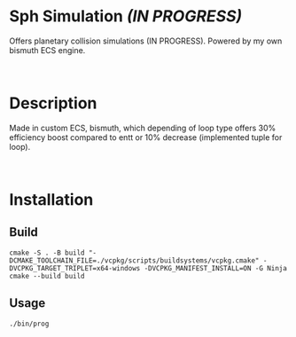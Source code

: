# **Sph Simulation** ***(IN PROGRESS)***
Offers planetary collision simulations (IN PROGRESS). Powered by my own bismuth ECS engine. 

&nbsp;
# **Description**
Made in custom ECS, bismuth, which depending of loop type offers 30% efficiency boost compared to entt or 10% decrease (implemented tuple for loop).

&nbsp;
# **Installation**

## **Build**
```
cmake -S . -B build "-DCMAKE_TOOLCHAIN_FILE=./vcpkg/scripts/buildsystems/vcpkg.cmake" -DVCPKG_TARGET_TRIPLET=x64-windows -DVCPKG_MANIFEST_INSTALL=ON -G Ninja 
cmake --build build
```

## **Usage**
```
./bin/prog
```